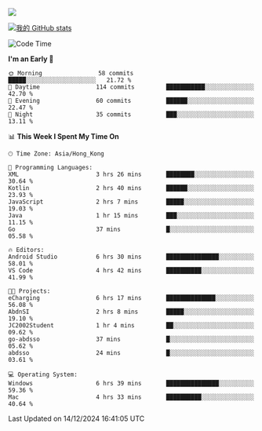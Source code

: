 <img align="center" src="https://readme-typing-svg.demolab.com/?font=Fira+Code&pause=1000&random=true&width=435&lines=%E2%9D%A4+Hello!+%E2%9D%A4;Welcome+to+my+Github+Profile~;I%27m+a+student+from+SCNU+%26+UoA" />

[![我的 GitHub stats](https://github-readme-stats.vercel.app/api?username=AptS-1547&show_icons=true&theme=ambient_gradient)](https://github.com/anuraghazra/github-readme-stats)

<!--START_SECTION:waka-->
![Code Time](http://img.shields.io/badge/Code%20Time-97%20hrs%2059%20mins-blue)

**I'm an Early 🐤** 

```text
🌞 Morning                58 commits          █████░░░░░░░░░░░░░░░░░░░░   21.72 % 
🌆 Daytime                114 commits         ███████████░░░░░░░░░░░░░░   42.70 % 
🌃 Evening                60 commits          ██████░░░░░░░░░░░░░░░░░░░   22.47 % 
🌙 Night                  35 commits          ███░░░░░░░░░░░░░░░░░░░░░░   13.11 % 
```


📊 **This Week I Spent My Time On** 

```text
🕑︎ Time Zone: Asia/Hong_Kong

💬 Programming Languages: 
XML                      3 hrs 26 mins       ████████░░░░░░░░░░░░░░░░░   30.64 % 
Kotlin                   2 hrs 40 mins       ██████░░░░░░░░░░░░░░░░░░░   23.93 % 
JavaScript               2 hrs 7 mins        █████░░░░░░░░░░░░░░░░░░░░   19.03 % 
Java                     1 hr 15 mins        ███░░░░░░░░░░░░░░░░░░░░░░   11.15 % 
Go                       37 mins             █░░░░░░░░░░░░░░░░░░░░░░░░   05.58 % 

🔥 Editors: 
Android Studio           6 hrs 30 mins       ███████████████░░░░░░░░░░   58.01 % 
VS Code                  4 hrs 42 mins       ██████████░░░░░░░░░░░░░░░   41.99 % 

🐱‍💻 Projects: 
eCharging                6 hrs 17 mins       ██████████████░░░░░░░░░░░   56.08 % 
AbdnSI                   2 hrs 8 mins        █████░░░░░░░░░░░░░░░░░░░░   19.10 % 
JC2002Student            1 hr 4 mins         ██░░░░░░░░░░░░░░░░░░░░░░░   09.62 % 
go-abdsso                37 mins             █░░░░░░░░░░░░░░░░░░░░░░░░   05.62 % 
abdsso                   24 mins             █░░░░░░░░░░░░░░░░░░░░░░░░   03.61 % 

💻 Operating System: 
Windows                  6 hrs 39 mins       ███████████████░░░░░░░░░░   59.36 % 
Mac                      4 hrs 33 mins       ██████████░░░░░░░░░░░░░░░   40.64 % 
```


 Last Updated on 14/12/2024 16:41:05 UTC
<!--END_SECTION:waka-->